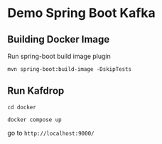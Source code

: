 # Demo Spring Boot Kafka

## Building Docker Image

Run spring-boot build image plugin

`mvn spring-boot:build-image -DskipTests`

## Run Kafdrop

`cd docker`

`docker compose up`

go to `http://localhost:9000/`
